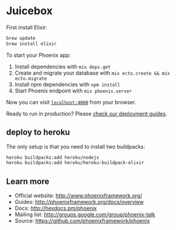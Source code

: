 # Juicebox

First install Elixir:

```bash
brew update
brew install elixir
```

To start your Phoenix app:

  1. Install dependencies with `mix deps.get`
  2. Create and migrate your database with `mix ecto.create && mix ecto.migrate`
  3. Install npm dependencies with `npm install`
  4. Start Phoenix endpoint with `mix phoenix.server`

Now you can visit [`localhost:4000`](http://localhost:4000) from your browser.

Ready to run in production? Please [check our deployment guides](http://www.phoenixframework.org/docs/deployment).

## deploy to heroku
The only setup is that you need to install two buildpacks:

```bash
heroku buildpacks:add heroku/nodejs
heroku buildpacks:add heroku/heroku-buildpack-elixir
```

## Learn more

  * Official website: http://www.phoenixframework.org/
  * Guides: http://phoenixframework.org/docs/overview
  * Docs: http://hexdocs.pm/phoenix
  * Mailing list: http://groups.google.com/group/phoenix-talk
  * Source: https://github.com/phoenixframework/phoenix

